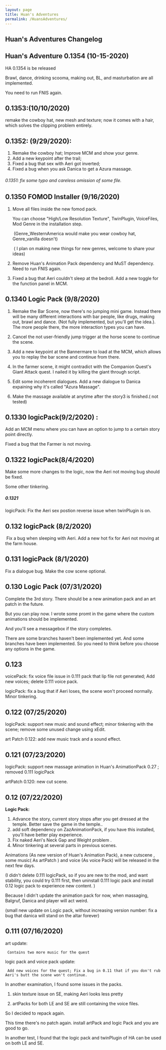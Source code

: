 ```yaml
---
layout: page
title: Huan's Adventures
permalink: /HuansAdventures/
---
```


## Huan's Adventures Changelog

## **Huan's Adventure 0.1354** (10-15-2020)

HA 0.1354 is  be released

Brawl, dance, drinking scooma, making out, BL, and masturbation are all implemented.

You need to run FNIS again.

## 0.1353:(10/10/2020)

 remake the cowboy hat, new mesh and texture; now it comes with a hair, which solves the clipping problem entirely.

## 0.1352: (9/29/2020):

1.   Remake the cowboy hat; Improve MCM and show your genre. 
2.   Add a new keypoint after the trail;
3.   Fixed a bug that sex with Aeri got inverted;
4.   Fixed a bug when you ask Danica to get a Azura massage.

###### 0.1351: fix some typo and careless omission of some file.



## 0.1350 FOMOD Installer (9/16/2020)

1. Move all files inside the new fomod pack.

    You can choose "High/Low Resolution Texture", TwinPlugin, VoiceFiles, Mod Genre in the installation step.

   
   
   ​	(Genre_WesternAmerica would make you wear cowboy hat, Genre_vanilla doesn't)
   
   ​	( I plan on making new things for new genres, welcome to share your ideas)

2. Remove Huan's Animation Pack dependency and MuST dependency. Need to run FNIS again.

3. Fixed a bug that Aeri couldn't sleep at the bedroll. Add a new toggle for the function panel in MCM.

## 0.1340 Logic Pack (9/8/2020)

1. Remake the Bar Scene, now there's no jumping mini game. Instead there will be many different interactions with bar people, like
    drugs, making out, brawl and dance. (Not fully implemented, but you'll get the idea.). The more people there, the more interaction
    types you can have.    
2. Cancel the not user-friendly jump trigger at the horse scene to continue the scene.

3. Add a new keypoint at the Bannermare to load at the MCM, which allows you to replay the bar scene and continue from there.

4. In the farmer scene, it might contradict with the Companion Quest's Giant Attack quest. I nailed it by killing the giant through script.

5. Edit some incoherent dialogues. Add a new dialogue to Danica expaining why it's called "Azura Massage".

6. Make the massage available at anytime after the story3 is finished.( not tested)

## 0.1330 logicPack(9/2/2020) :

Add an MCM menu where you can have an option to jump to a certain story point directly. 

Fixed a bug that the Farmer is not moving.



## 0.1322 logicPack(8/4/2020) 

Make some more changes to the logic, now the Aeri not moving bug should be fixed. 

Some other tinkering.

##### 0.1321

logicPack: Fix the Aeri sex postion reverse issue when twinPlugin is on. 

## 0.132  logicPack (8/2/2020)



​	Fix a bug when sleeping with Aeri. Add a new hot fix for Aeri not moving at the farm house.

## 0.131 logicPack (8/1/2020) 

Fix a dialogue bug. Make the cow scene optional.

## 0.130 Logic Pack (07/31/2020)

Complete the 3rd story. There should be a new animation pack and an art patch in the future.

But you can play now. I wrote some promt in the game where the custom animations should be implemented.

And you'll see a messagebox if the story completes.

There are some branches haven't been implemented yet. And some branches have been implemented. So you need to think before you choose any options in the game.

## 0.123

voicePack: fix voice file issue in 0.111 pack that lip file not generated; Add new voices; delete 0.111 voice pack.

logicPack: fix a bug that if Aeri loses, the scene won't proceed normally. Minor tinkering.

## 0.122 (07/25/2020)

logicPack: support new music and sound effect; minor tinkering with the scene; remove some unused change using xEdit.

art Patch 0.122: add new music track and a sound effect.

## 0.121 (07/23/2020)

logicPack: support new massage animation in Huan's AnimationPack 0.27 ; removed 0.111 logicPack

artPatch 0.120: new cut scene. 



## 0.12 (07/22/2020)

**Logic Pack:**



1. Advance the story, current story stops after you get dressed at the temple. Better save the game in the temple.. 
2. add soft dependency on ZazAnimationPack, if you have this installed, you'll have better play experience.
3. Fix naked Aeri's Neck Gap and Weight problem  .
4. Minor tinkering at several parts in previous scenes.

 

Animations (As new version of Huan's Animation Pack), a new cutscene , some music( As artPatch ) and voice (As voice Pack) will be released in the next few days.

 

(I didn't delete 0.111 logicPack, so if you are new to the mod, and want stability, you could try 0.111 first, then uninstall 0.111 logic pack and install 0.12 logic pack to experience new content. )

 

Because I didn't update the animation pack for now, when massaging, Balgruf, Danica and player will act weird.

 

(small new update on Logic pack, without increasing version number: fix a bug that danica will stand on the altar forever)

## 0.111 (07/16/2020)

art update:

     Contains two more music for the quest

logic pack and voice pack update:

     Add new voices for the quest; Fix a bug in 0.11 that if you don't rub Aeri's butt the scene won't continue.



In another examination, I found some issues in the packs.



1. skin texture issue on SE, making Aeri looks less pretty

2. artPacks for both LE and SE are still containing the voice files.

 

So I decided to repack again.

This time there's no patch again. install artPack and logic Pack and you are good to go.

In another test, I found that the logic pack and twinPlugin of HA can be used on both LE and SE.